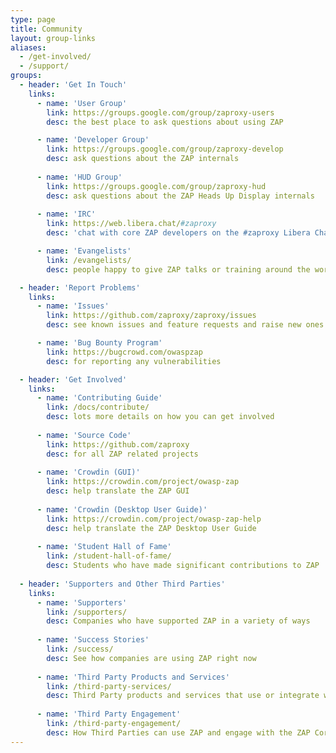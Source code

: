 ```yaml
---
type: page
title: Community
layout: group-links
aliases:
  - /get-involved/
  - /support/
groups:
  - header: 'Get In Touch'
    links:
      - name: 'User Group'
        link: https://groups.google.com/group/zaproxy-users
        desc: the best place to ask questions about using ZAP 

      - name: 'Developer Group'
        link: https://groups.google.com/group/zaproxy-develop
        desc: ask questions about the ZAP internals 
    
      - name: 'HUD Group'
        link: https://groups.google.com/group/zaproxy-hud
        desc: ask questions about the ZAP Heads Up Display internals 
    
      - name: 'IRC'
        link: https://web.libera.chat/#zaproxy
        desc: 'chat with core ZAP developers on the #zaproxy Libera Chat channel (European office hours usually best)' 

      - name: 'Evangelists'
        link: /evangelists/
        desc: people happy to give ZAP talks or training around the world 

  - header: 'Report Problems'
    links:
      - name: 'Issues'
        link: https://github.com/zaproxy/zaproxy/issues
        desc: see known issues and feature requests and raise new ones 

      - name: 'Bug Bounty Program'
        link: https://bugcrowd.com/owaspzap
        desc: for reporting any vulnerabilities 

  - header: 'Get Involved'
    links:
      - name: 'Contributing Guide'
        link: /docs/contribute/
        desc: lots more details on how you can get involved 
    
      - name: 'Source Code'
        link: https://github.com/zaproxy
        desc: for all ZAP related projects
    
      - name: 'Crowdin (GUI)'
        link: https://crowdin.com/project/owasp-zap
        desc: help translate the ZAP GUI 
    
      - name: 'Crowdin (Desktop User Guide)'
        link: https://crowdin.com/project/owasp-zap-help
        desc: help translate the ZAP Desktop User Guide
    
      - name: 'Student Hall of Fame'
        link: /student-hall-of-fame/
        desc: Students who have made significant contributions to ZAP 
    
  - header: 'Supporters and Other Third Parties'
    links:
      - name: 'Supporters'
        link: /supporters/
        desc: Companies who have supported ZAP in a variety of ways 
    
      - name: 'Success Stories'
        link: /success/
        desc: See how companies are using ZAP right now 
    
      - name: 'Third Party Products and Services'
        link: /third-party-services/
        desc: Third Party products and services that use or integrate with ZAP 
    
      - name: 'Third Party Engagement'
        link: /third-party-engagement/
        desc: How Third Parties can use ZAP and engage with the ZAP Core Team 
---
```

